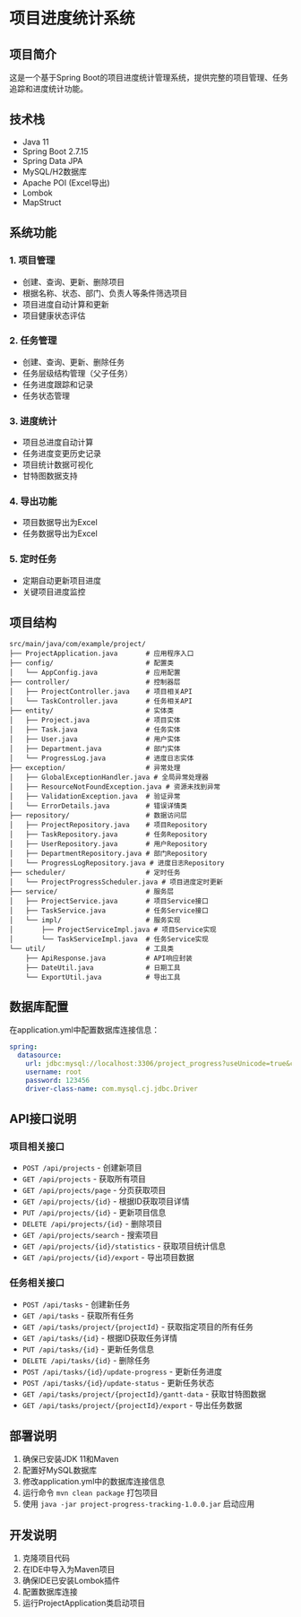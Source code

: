 # 项目进度统计系统

## 项目简介
这是一个基于Spring Boot的项目进度统计管理系统，提供完整的项目管理、任务追踪和进度统计功能。

## 技术栈
- Java 11
- Spring Boot 2.7.15
- Spring Data JPA
- MySQL/H2数据库
- Apache POI (Excel导出)
- Lombok
- MapStruct

## 系统功能

### 1. 项目管理
- 创建、查询、更新、删除项目
- 根据名称、状态、部门、负责人等条件筛选项目
- 项目进度自动计算和更新
- 项目健康状态评估

### 2. 任务管理
- 创建、查询、更新、删除任务
- 任务层级结构管理（父子任务）
- 任务进度跟踪和记录
- 任务状态管理

### 3. 进度统计
- 项目总进度自动计算
- 任务进度变更历史记录
- 项目统计数据可视化
- 甘特图数据支持

### 4. 导出功能
- 项目数据导出为Excel
- 任务数据导出为Excel

### 5. 定时任务
- 定期自动更新项目进度
- 关键项目进度监控

## 项目结构
```
src/main/java/com/example/project/
├── ProjectApplication.java       # 应用程序入口
├── config/                       # 配置类
│   └── AppConfig.java            # 应用配置
├── controller/                   # 控制器层
│   ├── ProjectController.java    # 项目相关API
│   └── TaskController.java       # 任务相关API
├── entity/                       # 实体类
│   ├── Project.java              # 项目实体
│   ├── Task.java                 # 任务实体
│   ├── User.java                 # 用户实体
│   ├── Department.java           # 部门实体
│   └── ProgressLog.java          # 进度日志实体
├── exception/                    # 异常处理
│   ├── GlobalExceptionHandler.java # 全局异常处理器
│   ├── ResourceNotFoundException.java # 资源未找到异常
│   ├── ValidationException.java  # 验证异常
│   └── ErrorDetails.java         # 错误详情类
├── repository/                   # 数据访问层
│   ├── ProjectRepository.java    # 项目Repository
│   ├── TaskRepository.java       # 任务Repository
│   ├── UserRepository.java       # 用户Repository
│   ├── DepartmentRepository.java # 部门Repository
│   └── ProgressLogRepository.java # 进度日志Repository
├── scheduler/                    # 定时任务
│   └── ProjectProgressScheduler.java # 项目进度定时更新
├── service/                      # 服务层
│   ├── ProjectService.java       # 项目Service接口
│   ├── TaskService.java          # 任务Service接口
│   └── impl/                     # 服务实现
│       ├── ProjectServiceImpl.java # 项目Service实现
│       └── TaskServiceImpl.java  # 任务Service实现
└── util/                         # 工具类
    ├── ApiResponse.java          # API响应封装
    ├── DateUtil.java             # 日期工具
    └── ExportUtil.java           # 导出工具
```

## 数据库配置
在application.yml中配置数据库连接信息：
```yaml
spring:
  datasource:
    url: jdbc:mysql://localhost:3306/project_progress?useUnicode=true&characterEncoding=utf-8&serverTimezone=Asia/Shanghai
    username: root
    password: 123456
    driver-class-name: com.mysql.cj.jdbc.Driver
```

## API接口说明

### 项目相关接口
- `POST /api/projects` - 创建新项目
- `GET /api/projects` - 获取所有项目
- `GET /api/projects/page` - 分页获取项目
- `GET /api/projects/{id}` - 根据ID获取项目详情
- `PUT /api/projects/{id}` - 更新项目信息
- `DELETE /api/projects/{id}` - 删除项目
- `GET /api/projects/search` - 搜索项目
- `GET /api/projects/{id}/statistics` - 获取项目统计信息
- `GET /api/projects/{id}/export` - 导出项目数据

### 任务相关接口
- `POST /api/tasks` - 创建新任务
- `GET /api/tasks` - 获取所有任务
- `GET /api/tasks/project/{projectId}` - 获取指定项目的所有任务
- `GET /api/tasks/{id}` - 根据ID获取任务详情
- `PUT /api/tasks/{id}` - 更新任务信息
- `DELETE /api/tasks/{id}` - 删除任务
- `POST /api/tasks/{id}/update-progress` - 更新任务进度
- `POST /api/tasks/{id}/update-status` - 更新任务状态
- `GET /api/tasks/project/{projectId}/gantt-data` - 获取甘特图数据
- `GET /api/tasks/project/{projectId}/export` - 导出任务数据

## 部署说明
1. 确保已安装JDK 11和Maven
2. 配置好MySQL数据库
3. 修改application.yml中的数据库连接信息
4. 运行命令 `mvn clean package` 打包项目
5. 使用 `java -jar project-progress-tracking-1.0.0.jar` 启动应用

## 开发说明
1. 克隆项目代码
2. 在IDE中导入为Maven项目
3. 确保IDE已安装Lombok插件
4. 配置数据库连接
5. 运行ProjectApplication类启动项目